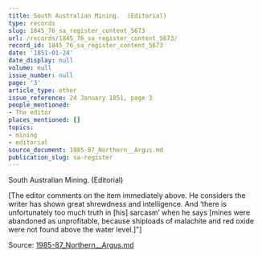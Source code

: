 ```yaml
---
title: South Australian Mining.  (Editorial)
type: records
slug: 1845_76_sa_register_content_5673
url: /records/1845_76_sa_register_content_5673/
record_id: 1845_76_sa_register_content_5673
date: '1851-01-24'
date_display: null
volume: null
issue_number: null
page: '3'
article_type: other
issue_reference: 24 January 1851, page 3
people_mentioned:
- The editor
places_mentioned: []
topics:
- mining
- editorial
source_document: 1985-87_Northern__Argus.md
publication_slug: sa-register
---
```


South Australian Mining.  (Editorial)

[The editor comments on the item immediately above.  He considers the writer has shown great shrewdness and intelligence.  And ‘there is unfortunately too much truth in [his] sarcasm’ when he says [mines were abandoned as unprofitable, because shiploads of malachite and red oxide were not found above the water level.]"]

Source: [1985-87_Northern__Argus.md](/downloads/markdown/1985-87_Northern__Argus.md)
